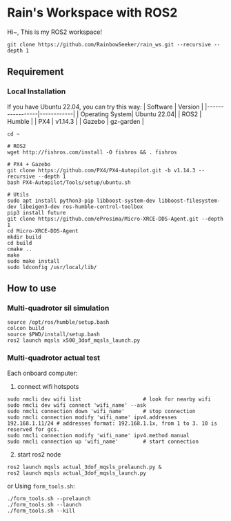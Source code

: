 # Rain's Workspace with ROS2

Hi~, This is my ROS2 workspace!
```
git clone https://github.com/RainbowSeeker/rain_ws.git --recursive --depth 1
```
## Requirement
### Local Installation
If you have Ubuntu 22.04, you can try this way:
| Software        | Version    |
|-----------------|------------|
| Operating System| Ubuntu 22.04|
| ROS2            | Humble    |
| PX4             | v1.14.3   |
| Gazebo          | gz-garden |
```
cd ~

# ROS2
wget http://fishros.com/install -O fishros && . fishros

# PX4 + Gazebo
git clone https://github.com/PX4/PX4-Autopilot.git -b v1.14.3 --recursive --depth 1
bash PX4-Autopilot/Tools/setup/ubuntu.sh

# Utils
sudo apt install python3-pip libboost-system-dev libboost-filesystem-dev libeigen3-dev ros-humble-control-toolbox
pip3 install future
git clone https://github.com/eProsima/Micro-XRCE-DDS-Agent.git --depth 1
cd Micro-XRCE-DDS-Agent
mkdir build
cd build
cmake ..
make
sudo make install
sudo ldconfig /usr/local/lib/
```
## How to use
### Multi-quadrotor sil simulation
```
source /opt/ros/humble/setup.bash
colcon build
source $PWD/install/setup.bash
ros2 launch mqsls x500_3dof_mqsls_launch.py
```
### Multi-quadrotor actual test
Each onboard computer:
1. connect wifi hotspots
```
sudo nmcli dev wifi list                    # look for nearby wifi 
sudo nmcli dev wifi connect 'wifi_name' --ask
sudo nmcli connection down 'wifi_name'      # stop connection
sudo nmcli connection modify 'wifi_name' ipv4.addresses 192.168.1.11/24 # addresses format: 192.168.1.1x, from 1 to 3. 10 is reserved for gcs.
sudo nmcli connection modify 'wifi_name' ipv4.method manual
sudo nmcli connection up 'wifi_name'        # start connection
```
2. start ros2 node
```
ros2 launch mqsls actual_3dof_mqsls_prelaunch.py &
ros2 launch mqsls actual_3dof_mqsls_launch.py
```
or Using `form_tools.sh`:
```
./form_tools.sh --prelaunch
./form_tools.sh --launch
./form_tools.sh --kill
```
